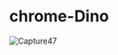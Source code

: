 # chrome-Dino
![Capture47](https://github.com/DanyalGoher/chrome-Dino/assets/140935341/e8d8811c-66f4-430e-ae4d-1fec5b4bb23b)
